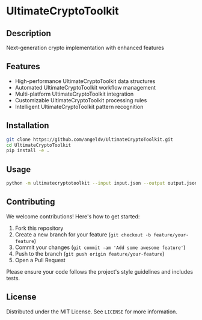 # UltimateCryptoToolkit

## Description

Next-generation crypto implementation with enhanced features

## Features

- High-performance UltimateCryptoToolkit data structures
- Automated UltimateCryptoToolkit workflow management
- Multi-platform UltimateCryptoToolkit integration
- Customizable UltimateCryptoToolkit processing rules
- Intelligent UltimateCryptoToolkit pattern recognition
## Installation

```bash
git clone https://github.com/angeldv/UltimateCryptoToolkit.git
cd UltimateCryptoToolkit
pip install -e .
```

## Usage

```bash
python -m ultimatecryptotoolkit --input input.json --output output.json
```

## Contributing

We welcome contributions! Here's how to get started:

1. Fork this repository
2. Create a new branch for your feature (`git checkout -b feature/your-feature`)
3. Commit your changes (`git commit -am 'Add some awesome feature'`)
4. Push to the branch (`git push origin feature/your-feature`)
5. Open a Pull Request

Please ensure your code follows the project's style guidelines and includes tests.

## License

Distributed under the MIT License. See `LICENSE` for more information.
